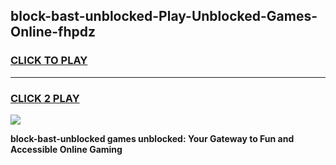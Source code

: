 
## block-bast-unblocked-Play-Unblocked-Games-Online-fhpdz
<h3>
<a href="https://premium76.site?title=block-bast-unblocked&ref=25A">CLICK TO PLAY</a></h3>
<hr>

<h3>
<a href="https://premium76.site?title=block-bast-unblocked&ref=25A">CLICK 2 PLAY</a>
  
</h3>

<a href="https://premium76.site?title=block-bast-unblocked&ref=25A"><img src="https://clearcache.store/games.png"></a>


**block-bast-unblocked games unblocked: Your Gateway to Fun and Accessible Online Gaming**
